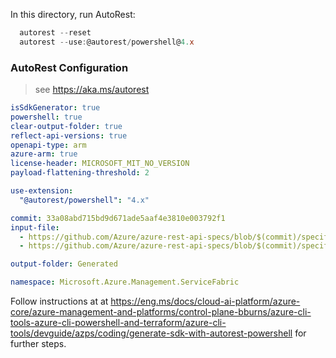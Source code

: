 In this directory, run AutoRest:

  ``` powershell 
    autorest --reset
    autorest --use:@autorest/powershell@4.x
  ```

### AutoRest Configuration
> see https://aka.ms/autorest
``` yaml
isSdkGenerator: true
powershell: true
clear-output-folder: true
reflect-api-versions: true
openapi-type: arm
azure-arm: true
license-header: MICROSOFT_MIT_NO_VERSION
payload-flattening-threshold: 2

use-extension:
  "@autorest/powershell": "4.x"

commit: 33a08abd715bd9d671ade5aaf4e3810e003792f1
input-file:
  - https://github.com/Azure/azure-rest-api-specs/blob/$(commit)/specification/servicefabric/resource-manager/Microsoft.ServiceFabric/preview/2023-11-01-preview/cluster.json
  - https://github.com/Azure/azure-rest-api-specs/blob/$(commit)/specification/servicefabric/resource-manager/Microsoft.ServiceFabric/preview/2023-11-01-preview/application.json

output-folder: Generated

namespace: Microsoft.Azure.Management.ServiceFabric
```

Follow instructions at at <https://eng.ms/docs/cloud-ai-platform/azure-core/azure-management-and-platforms/control-plane-bburns/azure-cli-tools-azure-cli-powershell-and-terraform/azure-cli-tools/devguide/azps/coding/generate-sdk-with-autorest-powershell> for further steps.
